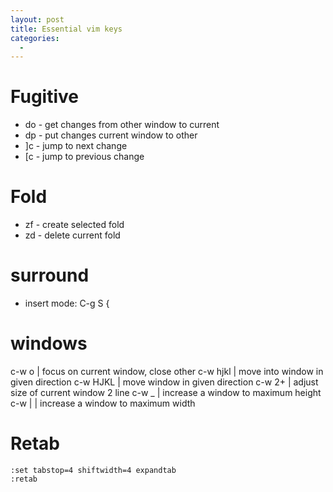 ```yaml
---
layout: post
title: Essential vim keys
categories:
  -
---
```


# Fugitive

- do - get changes from other window to current
- dp - put changes current window to other
- ]c - jump to next change
- [c - jump to previous change

# Fold

- zf - create selected fold
- zd - delete current fold

# surround

- insert mode: C-g S {

# windows

c-w o | focus on current window, close other
c-w hjkl | move into window in given direction
c-w HJKL | move window in given direction
c-w 2+ | adjust size of current window 2 line
c-w _ | increase a window to maximum height
c-w \| | increase a window to maximum width

# Retab

```
:set tabstop=4 shiftwidth=4 expandtab
:retab
```
